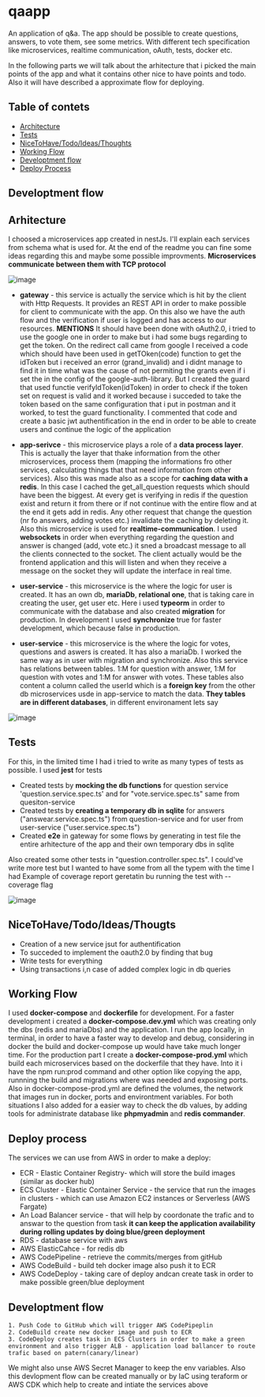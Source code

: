 
# qaapp

An application of q&a. The app should be possible to create questions, answers, to vote them, see some metrics. With different tech specification like microservices, realtime communication, oAuth, tests, docker etc. 

In the following parts we will talk about the arhitecture that i picked the main points of the app and what it contains other nice to have points and todo. Also it will have described a approximate flow for deploying.

## Table of contets
- [Architecture](#architecture)
- [Tests](#tests)
- [NiceToHave/Todo/Ideas/Thoughts](#nicetohavetodoideasthoughts)
- [Working Flow](#working-flow)
- [Developtment flow](#development-flow)
- [Deploy Process](#deploy-process)

## Developtment flow

## Arhitecture

I choosed a microservices app created in nestJs. I'll explain each services from schema what is used for. At the end of the readme you can fine some ideas regarding this and maybe some possible improvments. **Microservices communicate between them with TCP protocol**

![image](https://github.com/user-attachments/assets/17b3306a-3a3e-4c35-ae57-a5ceaf6ee856)
- **gateway** - this service is actually the service which is hit by the client with Http Requests. It provides an REST API in order to make possible for client to communicate with the app. On this also we have the auth flow and the verification if user is logged and has access to our  resources. **MENTIONS** It should have been done with oAuth2.0, i tried to use the google one in order to make but i had some bugs regarding to get the token. On the redirect call came from google I received a code which should have been used in getTOken(code) function to get the idToken but i received an error (grand_invalid) and i didnt manage to find it in time what was the cause of not permiting the grants even if i set the in the config of the google-auth-library. But I created the guard that used functie verifyIdToken(idToken) in order to check if the token set on request is valid and it worked because i succeded to take the token based on the same configuration that i put in postman and it worked, to test the guard functionality. I commented that code and create a basic jwt authentification in the end in order to be able to create users and continue the logic of the application  

- **app-serivce** - this microservice plays a role of a **data process layer**. This is actually the layer that thake information from the other microservices, process them (mapping the informations fro other services, calculating things that that need information from other services). Also this was made also as a scope for **caching data with a redis**. In this case I cached the get_all_question requests which should have been the biggest. At every get is verifying in redis if the question exist and return it from there or if not continue with the entire flow and at the end it gets add in redis. Any other request that change the question (nr fo answers, adding votes etc.) invalidate the caching by deleting it. Also this microservice is used for **realtime-communication**. I used **websockets** in order when everything regarding the question and answer is changed (add, vote etc.) it sned a broadcast message to all the clients connected to the socket. The client actually would be the frontend application and this will listen and when they receive a message on the socket they will update the interface in real time.
- **user-service** - this microservice is the where the logic for user is created. It has an own db, **mariaDb**, **relational one**, that is taking care in creating the user, get user etc. Here i used **typeorm** in order to communicate with the database and also created **migration** for production. In development I used **synchronize** true for faster development, which because false in production.  
- **user-service** - this microservice is the where the logic for votes, questions and aswers is created. It has also a mariaDb. I worked the same way as in user with migration and synchronize. Also this service has relations between tables. 1:M for question with answer, 1:M for question with votes and 1:M for answer with votes. These tables also content a column called the userId which is a **foreign key** from the other db microservices usde in app-service to match the data. **They tables are in different databases**, in different environament lets say

![image](https://github.com/user-attachments/assets/64e6a304-e205-4736-bb3e-b03416357b11)

## Tests
For this, in the limited time I had i tried to write as many types of tests as possible. I used **jest** for tests

-  Created tests by **mocking the db functions** for question service 'question.service.spec.ts' and for "vote.service.spec.ts" same from quesiton-service
- Created tests by **creating a temporary db in sqlite** for answers ("answear.service.spec.ts") from question-service and for user from user-service ("user.service.spec.ts")
- Created **e2e** in gateway for some flows by generating in test file the entire arhitecture of the app and their own temporary dbs in sqlite

Also created some other tests in "question.controller.spec.ts".  I could've write more test but I wanted to have some from all the typem with the time I had
Example of coverage report geretatin bu running the test with --coverage flag

![image](https://github.com/user-attachments/assets/3d36265b-17d4-48e4-9e1b-00559ce58ee0)

## NiceToHave/Todo/Ideas/Thougts
- Creation of a new service jsut for authentification
- To succeded to implement the oauth2.0 by finding that bug
- Write tests for everything
- Using transactions i,n case of added complex logic in db queries 

## Working Flow
I used **docker-compose** and **dockerfile** for development. For a faster development i created a **docker-compose.dev.yml** which was creating only the dbs (redis and mariaDbs) and the application. I run the app locally, in terminal, in order to have a faster way to  develop and debug, considering in docker the build and docker-compose up would have take much longer time. For the production part I create a **docker-compose-prod.yml** which build each microservices based on the dockerfile that they have. Into it i have the npm run:prod command and other option like copying the app, runnning the build and migrations where was needed and exposing ports. Also in docker-compose-prod.yml are defined the volumes, the network that images run in docker, ports and environtment variables. For both situations I also added for a easier way to check the db values, by adding tools for administrate database like **phpmyadmin** and **redis commander**.


## Deploy process

The services we can use from AWS in order to make a deploy:
- ECR - Elastic Container Registry- which will store the build images (similar as docker hub)
- ECS Cluster - Elastic Container Service - the service that run the images in clusters - which can use  Amazon EC2 instances or Serverless (AWS Fargate)
- An Load Balancer service - that will help by coordonate the trafic and to answar to the question from task **it can keep the application availability during rolling updates by doing blue/green deployment**
- RDS - database service with aws
- AWS ElasticCahce - for redis db
- AWS CodePipeline - retrieve the commits/merges from gitHub
- AWS CodeBuild - build teh docker image also push it to ECR
- AWS CodeDeploy - taking care of deploy andcan  create task in order to make possible green/blue deployment

## Developtment flow
    1. Push Code to GitHub which will trigger AWS CodePipeplin
    2. CodeBuild create new docker image and push to ECR
    3. CodeDeploy creates task in ECS Clusters in order to make a green environment and also trigger ALB - application load ballancer to route trafic based on patern(canary/linear)

We might also unse AWS Secret Manager to keep the env variables.
Also this devlopment flow can be created manually or by IaC using teraform or AWS CDK which help to create and intiate the services above

